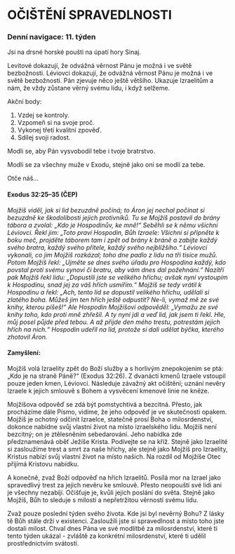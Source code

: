 # OČIŠTĚNÍ SPRAVEDLNOSTI

### Denní navigace: 11. týden

Jsi na drsné horské poušti na úpatí hory Sinaj.

Levitové dokazují, že odvážná věrnost Pánu je možná i ve světě bezbožnosti. Léviovci dokazují, že odvážná věrnost Pánu je možná i ve světě bezbožnosti. Pán zjevuje něco ještě většího. Ukazuje Izraelitům a nám, že vždy zůstane věrný svému lidu, i když selžeme.

Akční body:
1. Vzdej se kontroly.
2. Vzpomeň si na svoje proč.
3. Vykonej třetí kvalitní zpověď.
4. Sdílej svoji radost.

Modli se, aby Pán vysvobodil tebe i tvoje bratrstvo.

Modli se za všechny muže v Exodu, stejně jako oni se modlí za tebe.

Otče náš...

#### Exodus 32:25–35 (ČEP)
*Mojžíš viděl, jak si lid bezuzdně počíná; to Áron jej nechal počínat si bezuzdně ke škodolibosti jejich protivníků. Tu se Mojžíš postavil do brány tábora a zvolal: „Kdo je Hospodinův, ke mně!“ Seběhli se k němu všichni Léviovci. Řekl jim: „Toto praví Hospodin, Bůh Izraele: Všichni si připněte k boku meč, projděte táborem tam i zpět od brány k bráně a zabijte každý svého bratra, každý svého přítele, každý svého nejbližšího.“ Léviovci vykonali, co jim Mojžíš rozkázal; toho dne padlo z lidu na tři tisíce mužů. Potom Mojžíš řekl: „Ujměte se dnes svého úřadu pro Hospodina každý, kdo povstal proti svému synovi či bratru, aby vám dnes dal požehnání.“ Nazítří pak Mojžíš řekl lidu: „Dopustili jste se velikého hříchu; avšak nyní vystoupím k Hospodinu, snad jej za váš hřích usmířím.“ Mojžíš se tedy vrátil k Hospodinu a řekl: „Ach, tento lid se dopustil velikého hříchu, udělali si zlatého boha. Můžeš jim ten hřích ještě odpustit? Ne-li, vymaž mě ze své knihy, kterou píšeš!“ Ale Hospodin Mojžíšovi odpověděl: „Vymažu ze své knihy toho, kdo proti mně zhřešil. A ty nyní jdi a veď lid, jak jsem ti řekl. Hle, můj posel půjde před tebou. A až přijde den mého trestu, potrestám jejich hřích na nich.“ Hospodin udeřil na lid, protože si dali udělat býčka, kterého zhotovil Áron.*

#### Zamyšlení:
Mojžíš volá Izraelity zpět do Boží služby a s horlivým znepokojením se ptá: „Kdo je na straně Páně?“ (Exodus 32:26). Z dvanácti kmenů Izraele vstoupil pouze jeden kmen, Léviovci. Následuje závažný akt očištění; uznání nevěry Izraele k jejich smlouvě s Bohem a vysvěcení kmenové linie ne kněze.

Mojžíšova odpověď se zdá být pomstychtivá a bezcitná. Přesto, jak procházíme dále Písmo, vidíme, že jeho odpověď je ve skutečnosti opakem. Mojžíš je ochotný odčinit Izraelce, statečně prosí Boha o milosrdenství, dokonce nabídne svůj vlastní život na místo izraelského lidu. Mojžíš není bezcitný; on je ztělesněním sebedarování. Jeho nabídka zde předznamenává oběť Ježíše Krista. Podívejte se na kříž. Stejně jako Izraelité si zasloužíme trest a smrt za naše hříchy, ale stejně jako Mojžíš pro Izraelity, Kristus nabízí svůj vlastní život na místo našich. Na rozdíl od Mojžíše Otec přijímá Kristovu nabídku.

A konečně, zvaž Boží odpověď na hřích Izraelitů. Posílá mor na Izrael jako spravedlivý trest za jejich nevěru ke smlouvě. Přesto neopouští své lidi ani je všechny nezabíjí. Očišťuje je, kvůli jejich poslání do světa. Stejně jako Mojžíš, Bůh to sleduje s milostí a nepřetržitou věrností svému lidu.

Zvaž pouze poslední týden svého života. Kde jsi byl nevěrný Bohu? Z lásky tě Bůh stále drží v existenci. Zasloužili jste si spravedlnost a místo toho jste dostali milost. Chval dnes Pána ve své modlitbě za milosrdenství, které ti tento týden ukázal - zvláště za konkrétní milosrdenství, které ti udělil prostřednictvím svátostí.
